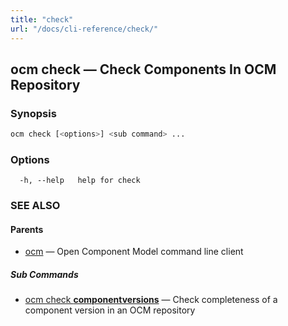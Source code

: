 ```yaml
---
title: "check"
url: "/docs/cli-reference/check/"
---
```


## ocm check &mdash; Check Components In OCM Repository

### Synopsis

```bash
ocm check [<options>] <sub command> ...
```

### Options

```text
  -h, --help   help for check
```

### SEE ALSO

#### Parents

* [ocm](ocm.md)	 &mdash; Open Component Model command line client


##### Sub Commands

* [ocm check <b>componentversions</b>](ocm_check_componentversions.md)	 &mdash; Check completeness of a component version in an OCM repository

